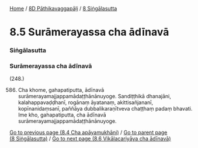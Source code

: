 
[Home](/) / [8D Pāthikavaggapāḷi](/tipitaka/8D.md) / [8 Siṅgālasutta](/tipitaka/8D/8.md)

# 8.5 Surāmerayassa cha ādīnavā

### Siṅgālasutta

### Surāmerayassa cha ādīnavā

(248.)

586. Cha khome, gahapatiputta, ādīnavā surāmerayamajjappamādaṭṭhānānuyoge. Sandiṭṭhikā dhanajāni, kalahappavaḍḍhanī, rogānaṃ āyatanaṃ, akittisañjananī, kopīnanidaṃsanī, paññāya dubbalikaraṇītveva chaṭṭhaṃ padaṃ bhavati. Ime kho, gahapatiputta, cha ādīnavā surāmerayamajjappamādaṭṭhānānuyoge.

[Go to previous page (8.4 Cha apāyamukhāni)](/tipitaka/8D/8/8.4.md) / [Go to parent page (8 Siṅgālasutta)](/tipitaka/8D/8.md) / [Go to next page (8.6 Vikālacariyāya cha ādīnavā)](/tipitaka/8D/8/8.6.md)


